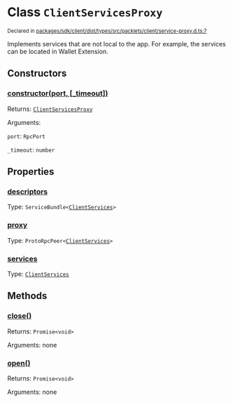 # Class `ClientServicesProxy`
<sub>Declared in [packages/sdk/client/dist/types/src/packlets/client/service-proxy.d.ts:7]()</sub>


Implements services that are not local to the app.
For example, the services can be located in Wallet Extension.


## Constructors
### [constructor(port, \[_timeout\])]()



Returns: <code>[ClientServicesProxy](/api/@dxos/react-client/classes/ClientServicesProxy)</code>

Arguments: 

`port`: <code>RpcPort</code>

`_timeout`: <code>number</code>


## Properties
### [descriptors]()
Type: <code>ServiceBundle&lt;[ClientServices](/api/@dxos/react-client/types/ClientServices)&gt;</code>

### [proxy]()
Type: <code>ProtoRpcPeer&lt;[ClientServices](/api/@dxos/react-client/types/ClientServices)&gt;</code>

### [services]()
Type: <code>[ClientServices](/api/@dxos/react-client/types/ClientServices)</code>


## Methods
### [close()]()



Returns: <code>Promise&lt;void&gt;</code>

Arguments: none

### [open()]()



Returns: <code>Promise&lt;void&gt;</code>

Arguments: none
